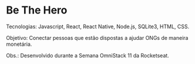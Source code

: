 # Be The Hero

Tecnologias: Javascript, React, React Native, Node.js, SQLite3, HTML, CSS.

Objetivo: Conectar pessoas que estão dispostas a ajudar ONGs de maneira monetária.

Obs.: Desenvolvido durante a Semana OmniStack 11 da Rocketseat.
